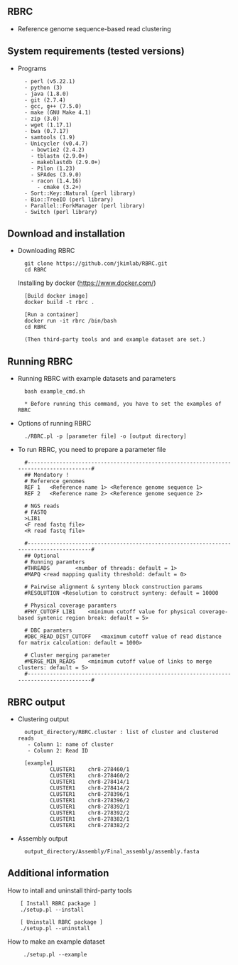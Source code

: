 RBRC
-----------------

* Reference genome sequence-based read clustering


System requirements (tested versions)
-----------------

* Programs

        - perl (v5.22.1)
        - python (3)
        - java (1.8.0)
        - git (2.7.4)
        - gcc, g++ (7.5.0)
        - make (GNU Make 4.1)
        - zip (3.0)
        - wget (1.17.1)
        - bwa (0.7.17)
        - samtools (1.9)
        - Unicycler (v0.4.7)
          - bowtie2 (2.4.2)
          - tblastn (2.9.0+)
          - makeblastdb (2.9.0+)
          - Pilon (1.23)
          - SPAdes (3.9.0)
          - racon (1.4.16)
            - cmake (3.2+)
        - Sort::Key::Natural (perl library)
        - Bio::TreeIO (perl library)
        - Parallel::ForkManager (perl library)
        - Switch (perl library)
        

Download and installation
-----------------

* Downloading RBRC

        git clone https://github.com/jkimlab/RBRC.git
        cd RBRC
        
     Installing by docker (https://www.docker.com/)
    
        [Build docker image]
        docker build -t rbrc .
        
        [Run a container]
        docker run -it rbrc /bin/bash
        cd RBRC
        
        (Then third-party tools and and example dataset are set.)


Running RBRC
-----------------

* Running RBRC with example datasets and parameters 
        
        bash example_cmd.sh
   
        * Before running this command, you have to set the examples of RBRC
        
* Options of running RBRC
        
        ./RBRC.pl -p [parameter file] -o [output directory]
        
* To run RBRC, you need to prepare a parameter file

        #---------------------------------------------------------------------------------------#
        ## Mendatory !
        # Reference genomes
        REF	1	<Reference name 1> <Reference genome sequence 1>
        REF	2	<Reference name 2> <Reference genome sequence 2>

        # NGS reads
        # FASTQ
        >LIB1
        <F read fastq file>
        <R read fastq file>

        #---------------------------------------------------------------------------------------#
        ## Optional
        # Running paramters
        #THREADS        <number of threads: default = 1>
        #MAPQ <read mapping quality threshold: default = 0>

        # Pairwise alignment & synteny block construction params
        #RESOLUTION	<Resolution to construct synteny: default = 10000

        # Physical coverage paramters
        #PHY_CUTOFF	LIB1	<minimum cutoff value for physical coverage-based syntenic region break: default = 5>

        # DBC paramters
        #DBC_READ_DIST_CUTOFF	<maximum cutoff value of read distance for matrix calculation: default = 1000>

        # Cluster merging parameter
        #MERGE_MIN_READS	<minimum cutoff value of links to merge clusters: default = 5>
        #---------------------------------------------------------------------------------------#
       

RBRC output
-----------------

* Clustering output

        output_directory/RBRC.cluster : list of cluster and clustered reads
         - Column 1: name of cluster
         - Column 2: Read ID
         
        [example]
                CLUSTER1	chr8-278460/1
                CLUSTER1	chr8-278460/2
                CLUSTER1	chr8-278414/1
                CLUSTER1	chr8-278414/2
                CLUSTER1	chr8-278396/1
                CLUSTER1	chr8-278396/2
                CLUSTER1	chr8-278392/1
                CLUSTER1	chr8-278392/2
                CLUSTER1	chr8-278382/1
                CLUSTER1	chr8-278382/2
                

* Assembly output 

        output_directory/Assembly/Final_assembly/assembly.fasta

Additional information
--------

        
   How to intall and uninstall third-party tools  
        
        [ Install RBRC package ]
        ./setup.pl --install
        
        [ Uninstall RBRC package ]
        ./setup.pl --uninstall
        
   How to make an example dataset 
         
         ./setup.pl --example

